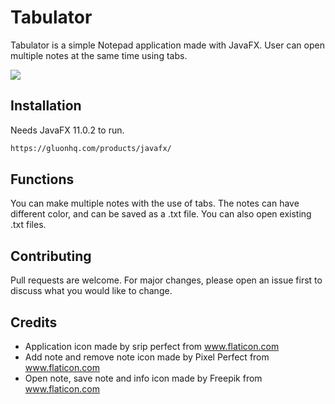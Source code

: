 # Tabulator 

Tabulator is a simple Notepad application made with JavaFX. User can open multiple notes at the same time using tabs.

![](/graphic/Sample.png)

## Installation

Needs JavaFX 11.0.2 to run.

```bash
https://gluonhq.com/products/javafx/
```

## Functions

You can make multiple notes with the use of tabs. The notes can have different color, and can be saved as a .txt file. You can also open existing .txt files.


## Contributing
Pull requests are welcome. For major changes, please open an issue first to discuss what you would like to change.

## Credits
 * Application icon made by srip perfect from www.flaticon.com
 * Add note and remove note icon made by Pixel Perfect from www.flaticon.com
 * Open note, save note and info icon made by Freepik from www.flaticon.com

